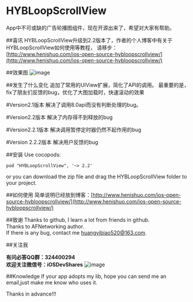 # HYBLoopScrollView
App中不可或缺的广告轮播图组件，现在开源出来了，希望对大家有帮助。

##喜讯
HYBLoopScrollView升级到2.2版本了，作者的个人博客中有关于HYBLoopScrollView如何使用等教程，
请移步：[http://www.henishuo.com/ios-open-source-hybloopscrollview/](http://www.henishuo.com/ios-open-source-hybloopscrollview/)


##效果图
![image](https://github.com/632840804/HYBLoopScrollView/blob/master/screen.png)

##发生了什么变化
追加了常用的UIView扩展，简化了API的调用。
最重要的是，fix了朋友们反馈的bug，优化了大图加载时，快速滚动的效果

#Version2.1版本
解决了调用8.0api而没有判断处理的bug。

#Version2.2版本
解决了内存得不到释放的bug

#Version2.2.1版本
解决调用暂停定时器仍然不起作用的bug

#Version 2.2.2版本
解决用户反馈的bug

##安装
Use cocopods:
```
pod "HYBLoopScrollView", '~> 2.2'
```
or you can download the zip file and drag the HYBLoopScrollView folder to your project.

##如何使用
简单说明已经放到博客：[http://www.henishuo.com/ios-open-source-hybloopscrollview/](http://www.henishuo.com/ios-open-source-hybloopscrollview/)


##致谢
Thanks to github, I learn a lot from friends in github.<br/>
Thanks to AFNetworking author.<br/>
If there is any bug, contact me huangyibiao520@163.com.

##关注我

**有问必答QQ群：324400294**<br/>
**欢迎关注微信号：iOSDevShares**
![image](https://github.com/CoderJackyHuang/IOSCallJsOrJsCallIOS/blob/master/wx.jpg)

##Knowledge
If your app adopts my lib, hope you can send me an email,just make me know who uses it.<br/>

Thanks in advance!!!


